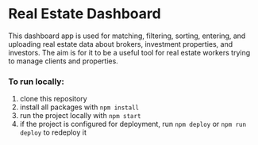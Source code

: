 # Real Estate Dashboard  

This dashboard app is used for matching, filtering, sorting, entering, and uploading real estate data about brokers, investment properties, and investors. The aim is for it to be a useful tool for real estate workers trying to manage clients and properties.

### To run locally:
1) clone this repository  
2) install all packages with `npm install`  
3) run the project locally with `npm start`
4) if the project is configured for deployment, run `npm deploy` or `npm run deploy` to redeploy it  
